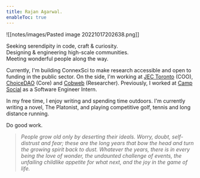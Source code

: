 ```yaml
---
title: Rajan Agarwal.
enableToc: true
---
```


![[notes/images/Pasted image 20221017202638.png]]

Seeking serendipity in code, craft & curiosity.  
Designing & engineering high-scale communities.  
Meeting wonderful people along the way.  
  
Currently, I'm building ConnexSci to make research accessible and open to funding in the public sector. On the side, I'm working at [JEC Toronto](https://www.jectoronto.org/) (COO), [ChoiceDAO](https://www.choicedao.org/) (Core) and [Cobweb](https://www.cobweb.ca/) (Researcher). Previously, I worked at [Camp Social](https://www.camp.social/) as a Software Engineer Intern.  
  
In my free time, I enjoy writing and spending time outdoors. I'm currently writing a novel, The Platonist, and playing competitive golf, tennis and long distance running.

Do good work.

> _People grow old only by deserting their ideals. Worry, doubt, self-distrust and fear; these are the long years that bow the head and turn the growing spirit back to dust.  Whatever the years, there is in every being the love of wonder, the undaunted challenge of events, the unfailing childlike appetite for what next, and the joy in the game of life._
